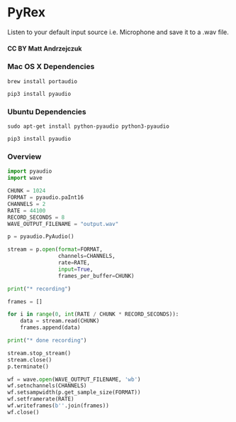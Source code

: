 # PyRex
Listen to your default input source i.e. Microphone and save it to a .wav file.

#### CC BY Matt Andrzejczuk

###  Mac OS X Dependencies
`brew install portaudio`

`pip3 install pyaudio`

###  Ubuntu Dependencies 
`sudo apt-get install python-pyaudio python3-pyaudio`

`pip3 install pyaudio`


### Overview
```python
import pyaudio
import wave

CHUNK = 1024
FORMAT = pyaudio.paInt16
CHANNELS = 2
RATE = 44100
RECORD_SECONDS = 8
WAVE_OUTPUT_FILENAME = "output.wav"

p = pyaudio.PyAudio()

stream = p.open(format=FORMAT,
                channels=CHANNELS,
                rate=RATE,
                input=True,
                frames_per_buffer=CHUNK)

print("* recording")

frames = []

for i in range(0, int(RATE / CHUNK * RECORD_SECONDS)):
    data = stream.read(CHUNK)
    frames.append(data)

print("* done recording")

stream.stop_stream()
stream.close()
p.terminate()

wf = wave.open(WAVE_OUTPUT_FILENAME, 'wb')
wf.setnchannels(CHANNELS)
wf.setsampwidth(p.get_sample_size(FORMAT))
wf.setframerate(RATE)
wf.writeframes(b''.join(frames))
wf.close()
```
